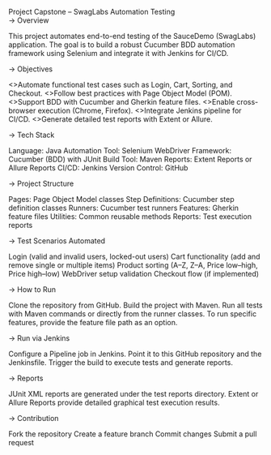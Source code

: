    Project Capstone – SwagLabs Automation Testing                                                       
-> Overview

This project automates end-to-end testing of the SauceDemo (SwagLabs) application.
The goal is to build a robust Cucumber BDD automation framework using Selenium and integrate it with Jenkins for CI/CD.

-> Objectives

<>Automate functional test cases such as Login, Cart, Sorting, and Checkout.
<>Follow best practices with Page Object Model (POM).
<>Support BDD with Cucumber and Gherkin feature files.
<>Enable cross-browser execution (Chrome, Firefox).
<>Integrate Jenkins pipeline for CI/CD.
<>Generate detailed test reports with Extent or Allure.

-> Tech Stack

Language: Java
Automation Tool: Selenium WebDriver
Framework: Cucumber (BDD) with JUnit
Build Tool: Maven
Reports: Extent Reports or Allure Reports
CI/CD: Jenkins
Version Control: GitHub

-> Project Structure

Pages: Page Object Model classes
Step Definitions: Cucumber step definition classes
Runners: Cucumber test runners
Features: Gherkin feature files
Utilities: Common reusable methods
Reports: Test execution reports

-> Test Scenarios Automated

Login (valid and invalid users, locked-out users)
Cart functionality (add and remove single or multiple items)
Product sorting (A–Z, Z–A, Price low–high, Price high–low)
WebDriver setup validation
Checkout flow (if implemented)

-> How to Run

Clone the repository from GitHub.
Build the project with Maven.
Run all tests with Maven commands or directly from the runner classes.
To run specific features, provide the feature file path as an option.

-> Run via Jenkins

Configure a Pipeline job in Jenkins.
Point it to this GitHub repository and the Jenkinsfile.
Trigger the build to execute tests and generate reports.

-> Reports

JUnit XML reports are generated under the test reports directory.
Extent or Allure Reports provide detailed graphical test execution results.

-> Contribution

Fork the repository
Create a feature branch
Commit changes
Submit a pull request
